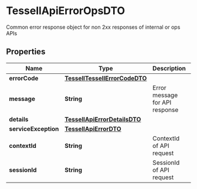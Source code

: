 

# TessellApiErrorOpsDTO

Common error response object for non 2xx responses of internal or ops APIs

## Properties

Name | Type | Description | Notes
------------ | ------------- | ------------- | -------------
**errorCode** | [**TessellTessellErrorCodeDTO**](TessellTessellErrorCodeDTO.md) |  |  [optional]
**message** | **String** | Error message for API response |  [optional]
**details** | [**TessellApiErrorDetailsDTO**](TessellApiErrorDetailsDTO.md) |  |  [optional]
**serviceException** | [**TessellApiErrorDTO**](TessellApiErrorDTO.md) |  |  [optional]
**contextId** | **String** | ContextId of API request |  [optional]
**sessionId** | **String** | SessionId of API request |  [optional]



